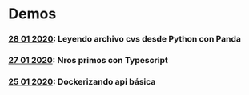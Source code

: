 # Demos

### [28 01 2020](28012020): Leyendo archivo cvs desde Python con Panda

### [27 01 2020](27012020): Nros primos con Typescript

### [25 01 2020](25012020): Dockerizando api básica
